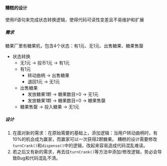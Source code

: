 #### 糟糕的设计

使用if语句来完成状态转换逻辑，使得代码可读性变差且不易维护和扩展

##### 需求

糖果厂里有糖果机，包含4个状态：有1元、无1元、出售糖果、糖果售罄

- 状态转换
    + 无1元 -> 投币1元 -> 有1元
    + 有1元
        * 转动曲柄 -> 出售糖果
        * 退回1元 -> 无1元
    + 出售糖果
        * 发放糖果1颗 -> 糖果数目>0 -> 无1元
        * 发放糖果1颗 -> 糖果数目=0 -> 糖果售罄
    + 糖果售罄 -> 投入糖果 -> 无1元

##### 设计

1. 在面对新的需求：在原始需要的基础上，添加逻辑：当用户转动曲柄时，有10%的机会成为赢家，而赢家可以一次获得2颗糖果。
糟糕的设计需要修改`turnCrank()`和`dispense()`中的逻辑，改起来容易造成代码混乱难读。
2. 若之后又有新的需求，再去往`turnCrank()`等方法中添加/修改逻辑，势必会导致Bug和代码混乱不清。